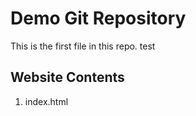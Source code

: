 # Demo Git Repository

This is the first file in this repo.
test

## Website Contents

1. index.html
